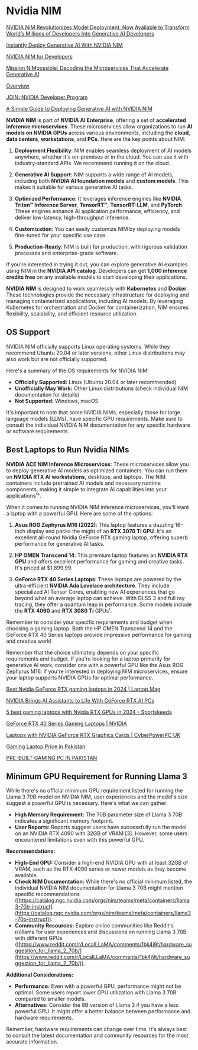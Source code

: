 # Nvidia NIM

[NVIDIA NIM Revolutionizes Model Deployment, Now Available to Transform World’s Millions of Developers Into Generative AI Developers](https://nvidianews.nvidia.com/news/nvidia-nim-model-deployment-generative-ai-developers)

[Instantly Deploy Generative AI With NVIDIA NIM](https://ai.nvidia.com/)

[NVIDIA NIM for Developers](https://developer.nvidia.com/nim)

[Mission NIMpossible: Decoding the Microservices That Accelerate Generative AI](https://blogs.nvidia.com/blog/ai-decoded-NIM/?ncid=so-infl-865671)

[Overview](https://docs.nvidia.com/ai-enterprise/nim-generative-ai/latest/overview.html)

[JOIN: NVIDIA Developer Program](https://developer.nvidia.com/developer-program)

[A Simple Guide to Deploying Generative AI with NVIDIA NIM](https://developer.nvidia.com/blog/a-simple-guide-to-deploying-generative-ai-with-nvidia-nim/)

**NVIDIA NIM** is part of **NVIDIA AI Enterprise**, offering a set of **accelerated inference microservices**. These microservices allow organizations to run **AI models on NVIDIA GPUs** across various environments, including the **cloud**, **data centers**, **workstations**, and **PCs**. Here are the key points about NIM:

1. **Deployment Flexibility**: NIM enables seamless deployment of AI models anywhere, whether it's on-premises or in the cloud. You can use it with industry-standard APIs. We recommend running it on the cloud.

2. **Generative AI Support**: NIM supports a wide range of AI models, including both **NVIDIA AI foundation models** and **custom models**. This makes it suitable for various generative AI tasks.

3. **Optimized Performance**: It leverages inference engines like **NVIDIA Triton™ Inference Server**, **TensorRT™**, **TensorRT-LLM**, and **PyTorch**. These engines enhance AI application performance, efficiency, and deliver low-latency, high-throughput inference.

4. **Customization**: You can easily customize NIM by deploying models fine-tuned for your specific use case.

5. **Production-Ready**: NIM is built for production, with rigorous validation processes and enterprise-grade software.

If you're interested in trying it out, you can explore generative AI examples using NIM in the **NVIDIA API catalog**. Developers can get **1,000 inference credits free** on any available models to start developing their applications. 

**NVIDIA NIM** is designed to work seamlessly with **Kubernetes** and **Docker**. These technologies provide the necessary infrastructure for deploying and managing containerized applications, including AI models. By leveraging Kubernetes for orchestration and Docker for containerization, NIM ensures flexibility, scalability, and efficient resource utilization. 

## OS Support

NVIDIA NIM officially supports Linux operating systems. While they recommend Ubuntu 20.04 or later versions, other Linux distributions may also work but are not officially supported.

Here's a summary of the OS requirements for NVIDIA NIM:

* **Officially Supported:** Linux (Ubuntu 20.04 or later recommended)
* **Unofficially May Work:** Other Linux distributions (check individual NIM documentation for details)
* **Not Supported:** Windows, macOS

It's important to note that some NVIDIA NIMs, especially those for large language models (LLMs), have specific GPU requirements. Make sure to consult the individual NVIDIA NIM documentation for any specific hardware or software requirements.

## Best Laptops to Run Nvidia NIMs

**NVIDIA ACE NIM Inference Microservices**: These microservices allow you to deploy generative AI models as optimized containers. You can run them on **NVIDIA RTX AI workstations**, desktops, and laptops. The NIM containers include pretrained AI models and necessary runtime components, making it simple to integrate AI capabilities into your applications¹³.

When it comes to running NVIDIA NIM inference microservices, you'll want a laptop with a powerful GPU. Here are some of the options:

1. **Asus ROG Zephyrus M16 (2022)**: This laptop features a dazzling 16-inch display and packs the might of an **RTX 3070 Ti GPU**. It's an excellent all-round Nvidia GeForce RTX gaming laptop, offering superb performance for generative AI tasks.

2. **HP OMEN Transcend 14**: This premium laptop features an **NVIDIA RTX GPU** and offers excellent performance for gaming and creative tasks. It's priced at $1,899.99.

3. **GeForce RTX 40 Series Laptops**: These laptops are powered by the ultra-efficient **NVIDIA Ada Lovelace architecture**. They include specialized AI Tensor Cores, enabling new AI experiences that go beyond what an average laptop can achieve. With DLSS 3 and full ray tracing, they offer a quantum leap in performance. Some models include the **RTX 4090** and **RTX 3080 Ti** GPUs¹.

Remember to consider your specific requirements and budget when choosing a gaming laptop. Both the HP OMEN Transcend 14 and the GeForce RTX 40 Series laptops provide impressive performance for gaming and creative work!


Remember that the choice ultimately depends on your specific requirements and budget. If you're looking for a laptop primarily for generative AI work, consider one with a powerful GPU like the Asus ROG Zephyrus M16. If you're interested in deploying NIM microservices, ensure your laptop supports NVIDIA GPUs for optimal performance.

[Best Nvidia GeForce RTX gaming laptops in 2024 | Laptop Mag](https://www.laptopmag.com/best-picks/best-nvidia-geforce-rtx-gaming-laptops)

[NVIDIA Brings AI Assistants to Life With GeForce RTX AI PCs](https://nvidianews.nvidia.com/news/nvidia-brings-ai-assistants-to-life-with-geforce-rtx-ai-pcs)

[5 best gaming laptops with Nvidia RTX GPUs in 2024 - Sportskeeda](https://www.sportskeeda.com/gaming-tech/best-gaming-laptops-nvidia-rtx-gpus-in-2024)

[GeForce RTX 40 Series Gaming Laptops | NVIDIA](https://www.nvidia.com/en-gb/geforce/laptops/)

[Laptops with NVIDIA GeForce RTX Graphics Cards | CyberPowerPC UK](https://www.cyberpowersystem.co.uk/category/laptops/nvidia/)

[Gaming Laptop Price in Pakistan](https://www.paklap.pk/laptops-prices/gaming-laptops.html)

[PRE-BUILT GAMING PC IN PAKISTAN](https://redtech.pk/gaming-pc-price-in-pakistan-pre-built-gaming-pc/)

## Minimum GPU Requirement for Running Llama 3

While there's no official minimum GPU requirement listed for running the Llama 3 70B model on NVIDIA NIM, user experiences and the model's size suggest a powerful GPU is necessary. Here's what we can gather:

* **High Memory Requirement:** The 70B parameter size of Llama 3 70B indicates a significant memory footprint. 
* **User Reports:**  Reports suggest users have successfully run the model on an NVIDIA RTX 4090 with 32GB of VRAM [3]. However, some users encountered limitations even with this powerful GPU.

**Recommendations:**

* **High-End GPU:** Consider a high-end NVIDIA GPU with at least 32GB of VRAM, such as the RTX 4090 series or newer models as they become available.
* **Check NIM Documentation:** While there's no official minimum listed, the individual NVIDIA NIM documentation for Llama 3 70B might mention specific recommendations  ([https://catalog.ngc.nvidia.com/orgs/nim/teams/meta/containers/llama3-70b-instruct](https://catalog.ngc.nvidia.com/orgs/nim/teams/meta/containers/llama3-70b-instruct)).
* **Community Resources:** Explore online communities like Reddit's r/ollama for user experiences and discussions on running Llama 3 70B with different GPUs ([https://www.reddit.com/r/LocalLLaMA/comments/1bk4j9t/hardware_suggestion_for_llama_2_70b/](https://www.reddit.com/r/LocalLLaMA/comments/1bk4j9t/hardware_suggestion_for_llama_2_70b/)).

**Additional Considerations:**

* **Performance:** Even with a powerful GPU, performance might not be optimal. Some users report lower GPU utilization with Llama 3 70B compared to smaller models.
* **Alternatives:** Consider the 8B version of Llama 3 if you have a less powerful GPU. It might offer a better balance between performance and hardware requirements.

Remember, hardware requirements can change over time. It's always best to consult the latest documentation and community resources for the most accurate information.


